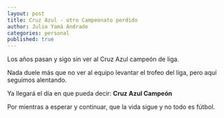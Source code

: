 ```yaml
---
layout: post
title: Cruz Azul - otro Campeonato perdido
author: Julio Yamá Andrade
categories: personal
published: true
---
```


Los años pasan y sigo sin ver al Cruz Azul campeón de liga.

Nada duele más que no ver al equipo levantar el trofeo del liga, pero aquí seguimos alentando.

Ya llegará el día en que pueda decir:
**Cruz Azul Campeón**



Por mientras a esperar y continuar, que la vida sigue y no todo es fútbol.
